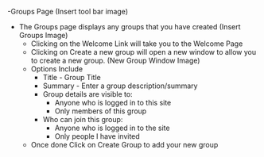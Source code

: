 -Groups Page
(Insert tool bar image)
   * The Groups page displays any groups that you have created
(Insert Groups Image)
     * Clicking on the Welcome Link will take you to the Welcome Page
     * Clicking on Create a new group will open a new window to allow you to create a new group.
(New Group Window Image)
     * Options Include
          * Title - Group Title
          * Summary - Enter a group description/summary
          * Group details are visible to:
               * Anyone who is logged in to this site
               * Only members of this group
          * Who can join this group:
               * Anyone who is logged in to the site
               * Only people I have invited
     * Once done Click on Create Group to add your new group

